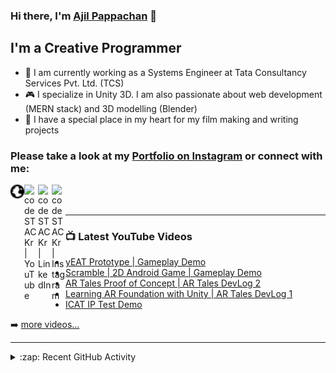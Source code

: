 ### Hi there, I'm [Ajil Pappachan][website] 👋

## I'm a Creative Programmer

- 💼 I am currently working as a Systems Engineer at Tata Consultancy Services Pvt. Ltd. (TCS)
- 🎮 I specialize in Unity 3D. I am also passionate about web development (MERN stack) and 3D modelling (Blender)
- 🎥 I have a special place in my heart for my film making and writing projects

### Please take a look at my [Portfolio on Instagram][instagram] or connect with me:

[<img align="left" alt="codeSTACKr.com" width="22px" src="https://raw.githubusercontent.com/iconic/open-iconic/master/svg/globe.svg" />][website]
[<img align="left" alt="codeSTACKr | YouTube" width="22px" src="https://cdn.jsdelivr.net/npm/simple-icons@v3/icons/youtube.svg" />][youtube]
[<img align="left" alt="codeSTACKr | LinkedIn" width="22px" src="https://cdn.jsdelivr.net/npm/simple-icons@v3/icons/linkedin.svg" />][linkedin]
[<img align="left" alt="codeSTACKr | Instagram" width="22px" src="https://cdn.jsdelivr.net/npm/simple-icons@v3/icons/instagram.svg" />][instagram]

<br />
<br />

---

### 📺 Latest YouTube Videos

<!-- YOUTUBE:START -->

- [yEAT Prototype | Gameplay Demo](https://www.youtube.com/watch?v=Xzabkjo0EeU)
- [Scramble | 2D Android Game | Gameplay Demo](https://www.youtube.com/watch?v=1ROB2Waq_Ak)
- [AR Tales Proof of Concept | AR Tales DevLog 2](https://www.youtube.com/watch?v=zj564kVQvK8)
- [Learning AR Foundation with Unity | AR Tales DevLog 1](https://www.youtube.com/watch?v=rSghdjI-E8o)
- [ICAT IP Test Demo](https://www.youtube.com/watch?v=smuaM09F8Qs)
<!-- YOUTUBE:END -->

➡️ [more videos...](https://www.youtube.com/channel/UClZxSGBKdaWH6ob3g3x4a6A)

---

<details>
  <summary>:zap: Recent GitHub Activity</summary>
  
<!--START_SECTION:activity-->
1. 🗣 Commented on [#283](https://github.com/kzahel/web-server-chrome/issues/283) in [kzahel/web-server-chrome](https://github.com/kzahel/web-server-chrome)
2. 🗣 Commented on [#56](https://github.com/kzahel/web-server-chrome/issues/56) in [kzahel/web-server-chrome](https://github.com/kzahel/web-server-chrome)
<!--END_SECTION:activity-->

</details>

[website]: https://ajilpappachan.web.app
[youtube]: https://www.youtube.com/@ajilpappachan
[instagram]: https://instagram.com/a_p_cubed
[linkedin]: https://www.linkedin.com/in/ajil-pappachan-6b1277170/
